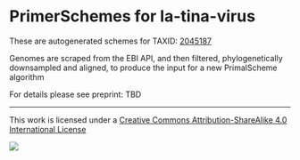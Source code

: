 # PrimerSchemes for la-tina-virus

These are autogenerated schemes for TAXID: [2045187](https://www.ncbi.nlm.nih.gov/Taxonomy/Browser/wwwtax.cgi?mode=Info&id=2045187&lvl=3&lin=f&keep=1&srchmode=1&unlock)

Genomes are scraped from the EBI API, and then filtered, phylogenetically downsampled and aligned, to produce the input for a new PrimalScheme algorithm

For details please see preprint: TBD

------------------------------------------------------------------------

This work is licensed under a [Creative Commons Attribution-ShareAlike 4.0 International License](http://creativecommons.org/licenses/by-sa/4.0/) 

![](https://i.creativecommons.org/l/by-sa/4.0/88x31.png)